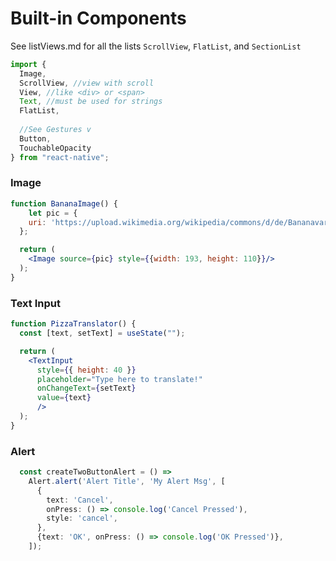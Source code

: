 # Built-in Components

See listViews.md for all the lists `ScrollView`, `FlatList`, and  `SectionList` 

```jsx
import {
  Image,
  ScrollView, //view with scroll
  View, //like <div> or <span>
  Text, //must be used for strings
  FlatList,
  
  //See Gestures v
  Button,
  TouchableOpacity
} from "react-native";
```

### Image

```jsx
function BananaImage() {  
	let pic = { 
    uri: 'https://upload.wikimedia.org/wikipedia/commons/d/de/Bananavarieties.jpg' 
  };

  return (
    <Image source={pic} style={{width: 193, height: 110}}/>
  );
}
```

### Text Input

```jsx
function PizzaTranslator() {
  const [text, setText] = useState("");

  return (
    <TextInput
      style={{ height: 40 }}
      placeholder="Type here to translate!"
      onChangeText={setText}
      value={text}
      />
  );
}
```

### Alert

```ts
  const createTwoButtonAlert = () =>
    Alert.alert('Alert Title', 'My Alert Msg', [
      {
        text: 'Cancel',
        onPress: () => console.log('Cancel Pressed'),
        style: 'cancel',
      },
      {text: 'OK', onPress: () => console.log('OK Pressed')},
    ]);
```

